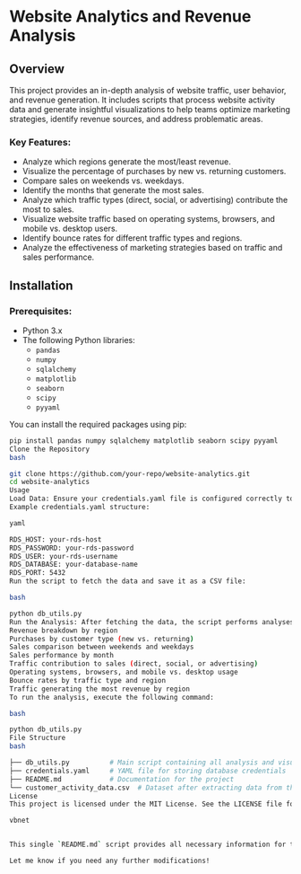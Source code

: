 # Website Analytics and Revenue Analysis

## Overview

This project provides an in-depth analysis of website traffic, user behavior, and revenue generation. It includes scripts that process website activity data and generate insightful visualizations to help teams optimize marketing strategies, identify revenue sources, and address problematic areas.

### Key Features:
- Analyze which regions generate the most/least revenue.
- Visualize the percentage of purchases by new vs. returning customers.
- Compare sales on weekends vs. weekdays.
- Identify the months that generate the most sales.
- Analyze which traffic types (direct, social, or advertising) contribute the most to sales.
- Visualize website traffic based on operating systems, browsers, and mobile vs. desktop users.
- Identify bounce rates for different traffic types and regions.
- Analyze the effectiveness of marketing strategies based on traffic and sales performance.

## Installation

### Prerequisites:
- Python 3.x
- The following Python libraries:
  - `pandas`
  - `numpy`
  - `sqlalchemy`
  - `matplotlib`
  - `seaborn`
  - `scipy`
  - `pyyaml`

You can install the required packages using pip:

```bash
pip install pandas numpy sqlalchemy matplotlib seaborn scipy pyyaml
Clone the Repository
bash

git clone https://github.com/your-repo/website-analytics.git
cd website-analytics
Usage
Load Data: Ensure your credentials.yaml file is configured correctly to connect to your RDS database. The db_utils.py script fetches data from an RDS database using credentials stored in the credentials.yaml file.
Example credentials.yaml structure:

yaml

RDS_HOST: your-rds-host
RDS_PASSWORD: your-rds-password
RDS_USER: your-rds-username
RDS_DATABASE: your-database-name
RDS_PORT: 5432
Run the script to fetch the data and save it as a CSV file:

bash

python db_utils.py
Run the Analysis: After fetching the data, the script performs analyses and generates visualizations, helping the team understand:
Revenue breakdown by region
Purchases by customer type (new vs. returning)
Sales comparison between weekends and weekdays
Sales performance by month
Traffic contribution to sales (direct, social, or advertising)
Operating systems, browsers, and mobile vs. desktop usage
Bounce rates by traffic type and region
Traffic generating the most revenue by region
To run the analysis, execute the following command:

bash

python db_utils.py
File Structure
bash

├── db_utils.py          # Main script containing all analysis and visualizations
├── credentials.yaml     # YAML file for storing database credentials
├── README.md            # Documentation for the project
└── customer_activity_data.csv  # Dataset after extracting data from the RDS database
License
This project is licensed under the MIT License. See the LICENSE file for details.

vbnet


This single `README.md` script provides all necessary information for the project, including installation steps, usage, file structure, and license details, as you requested.

Let me know if you need any further modifications!
